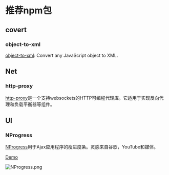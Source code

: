 # 推荐npm包

## covert

### object-to-xml

[object-to-xml](https://github.com/wankdanker/node-object-to-xml): Convert any JavaScript object to XML.

## Net

### http-proxy

[http-proxy](https://www.npmjs.com/package/http-proxy)是一个支持websockets的HTTP可编程代理库。它适用于实现反向代理和负载平衡器等组件。

## UI

### NProgress

[NProgress](https://www.npmjs.com/package/nprogress)用于Ajax应用程序的瘦进度条。灵感来自谷歌，YouTube和媒体。

[Demo](http://ricostacruz.com/nprogress/)

![NProgress.png](https://i.loli.net/2019/04/09/5cac522c9ba66.png)